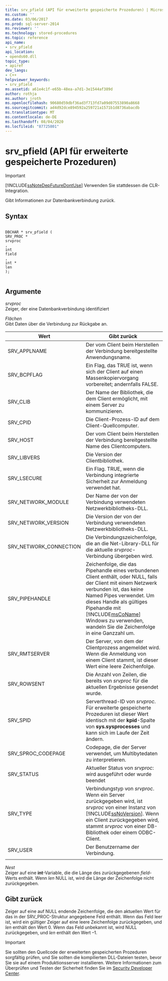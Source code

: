 ```yaml
---
title: srv_pfield (API für erweiterte gespeicherte Prozeduren) | Microsoft-Dokumentation
ms.custom: ''
ms.date: 03/06/2017
ms.prod: sql-server-2014
ms.reviewer: ''
ms.technology: stored-procedures
ms.topic: reference
api_name:
- srv_pfield
api_location:
- opends60.dll
topic_type:
- apiref
dev_langs:
- C++
helpviewer_keywords:
- srv_pfield
ms.assetid: a61e4c1f-e65b-48ea-a7d1-3e1544af389d
author: rothja
ms.author: jroth
ms.openlocfilehash: 90680d59dbf36ad3f713fd7a09d07553890a8668
ms.sourcegitcommit: ad4d92dce894592a259721a1571b1d8736abacdb
ms.translationtype: MT
ms.contentlocale: de-DE
ms.lasthandoff: 08/04/2020
ms.locfileid: "87725801"
---
```

# <a name="srv_pfield-extended-stored-procedure-api"></a>srv_pfield (API für erweiterte gespeicherte Prozeduren)
    
> [!IMPORTANT]  
>  [!INCLUDE[ssNoteDepFutureDontUse](../../includes/ssnotedepfuturedontuse-md.md)] Verwenden Sie stattdessen die CLR-Integration.  
  
 Gibt Informationen zur Datenbankverbindung zurück.  
  
## <a name="syntax"></a>Syntax  
  
```  
  
DBCHAR * srv_pfield (  
SRV_PROC *  
srvproc  
,  
int   
field  
,  
int *  
len  
);  
  
```  
  
## <a name="arguments"></a>Argumente  
 *srvproc*  
 Zeiger, der eine Datenbankverbindung identifiziert  
  
 *Flächen*  
 Gibt Daten über die Verbindung zur Rückgabe an.  
  
|Wert|Gibt zurück|  
|-----------|-------------|  
|SRV_APPLNAME|Der vom Client beim Herstellen der Verbindung bereitgestellte Anwendungsname.|  
|SRV_BCPFLAG|Ein Flag, das TRUE ist, wenn sich der Client auf einen Massenkopiervorgang vorbereitet; andernfalls FALSE.|  
|SRV_CLIB|Der Name der Bibliothek, die dem Client ermöglicht, mit einem Server zu kommunizieren.|  
|SRV_CPID|Die Client-Prozess-ID auf dem Client-Quellcomputer.|  
|SRV_HOST|Der vom Client beim Herstellen der Verbindung bereitgestellte Name des Clientcomputers.|  
|SRV_LIBVERS|Die Version der Clientbibliothek.|  
|SRV_LSECURE|Ein Flag. TRUE, wenn die Verbindung integrierte Sicherheit zur Anmeldung verwendet hat.|  
|SRV_NETWORK_MODULE|Der Name der von der Verbindung verwendeten Netzwerkbibliotheks-DLL.|  
|SRV_NETWORK_VERSION|Die Version der von der Verbindung verwendeten Netzwerkbibliotheks-DLL.|  
|SRV_NETWORK_CONNECTION|Die Verbindungszeichenfolge, die an die Net-Library-DLL für die aktuelle *srvproc*-Verbindung übergeben wird.|  
|SRV_PIPEHANDLE|Zeichenfolge, die das Pipehandle eines verbundenen Client enthält, oder NULL, falls der Client mit einem Netzwerk verbunden ist, das keine Named Pipes verwendet. Um dieses Handle als gültiges Pipehandle mit [!INCLUDE[msCoName](../../includes/msconame-md.md)] Windows zu verwenden, wandeln Sie die Zeichenfolge in eine Ganzzahl um.|  
|SRV_RMTSERVER|Der Server, von dem der Clientprozess angemeldet wird. Wenn die Anmeldung von einem Client stammt, ist dieser Wert eine leere Zeichenfolge.|  
|SRV_ROWSENT|Die Anzahl von Zeilen, die bereits von *srvproc* für die aktuellen Ergebnisse gesendet wurde.|  
|SRV_SPID|Serverthread-ID von *srvproc*. Für erweiterte gespeicherte Prozeduren ist dieser Wert identisch mit der **kpid**-Spalte von **sys.sysprocesses** und kann sich im Laufe der Zeit ändern.|  
|SRV_SPROC_CODEPAGE|Codepage, die der Server verwendet, um Multibytedaten zu interpretieren.|  
|SRV_STATUS|Aktueller Status von *srvproc*: wird ausgeführt oder wurde beendet|  
|SRV_TYPE|Verbindungstyp von *srvproc*. Wenn ein Server zurückgegeben wird, ist *srvproc* von einer Instanz von [!INCLUDE[ssNoVersion](../../includes/ssnoversion-md.md)]. Wenn ein Client zurückgegeben wird, stammt *srvproc* von einer DB-Bibliothek oder einem ODBC-Client.|  
|SRV_USER|Der Benutzername der Verbindung.|  
|||  
  
 *Nest*  
 Zeiger auf eine **int**-Variable, die die Länge des zurückgegebenen *field*-Werts enthält. Wenn *len* NULL ist, wird die Länge der Zeichenfolge nicht zurückgegeben.  
  
## <a name="returns"></a>Gibt zurück  
 Zeiger auf eine auf NULL endende Zeichenfolge, die den aktuellen Wert für das in der SRV_PROC-Struktur angegebene Feld enthält. Wenn das Feld leer ist, wird ein gültiger Zeiger auf eine leere Zeichenfolge zurückgegeben, und *len* enthält den Wert 0. Wenn das Feld unbekannt ist, wird NULL zurückgegeben, und *len* enthält den Wert –1.  
  
> [!IMPORTANT]  
>  Sie sollten den Quellcode der erweiterten gespeicherten Prozeduren sorgfältig prüfen, und Sie sollten die kompilierten DLL-Dateien testen, bevor Sie sie auf einem Produktionsserver installieren. Weitere Informationen zum Überprüfen und Testen der Sicherheit finden Sie im [Security Developer Center](https://go.microsoft.com/fwlink/?LinkID=54761&amp;clcid=0x409https://msdn.microsoft.com/security/).  
  
  
